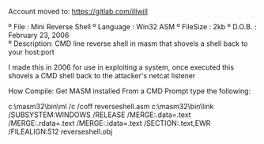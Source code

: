 Account moved to: https://gitlab.com/illwill 



º                  File     :         Mini Reverse Shell
º                  Language :    Win32 ASM
º                  FileSize :       2kb
º                  D.O.B.   :       February 23, 2006  
º                  Description: CMD line reverse shell in masm that shovels a shell back to your host:port

I made this in 2006 for use in exploiting a system, once executed this shovels a CMD shell back to
the attacker's netcat listener


How Compile:
Get MASM installed
From a CMD Prompt type the following:

c:\masm32\bin\ml /c /coff reverseshell.asm
c:\masm32\bin\link /SUBSYSTEM:WINDOWS /RELEASE /MERGE:.data=.text /MERGE:.rdata=.text /MERGE:.idata=.text /SECTION:.text,EWR /FILEALIGN:512 reverseshell.obj
